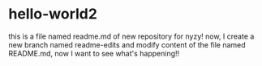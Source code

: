 # hello-world2

this is a file named readme.md of new repository for nyzy!
now, I create a new branch named readme-edits and
modify content of the file named README.md,
now I want to see what's happening!!

